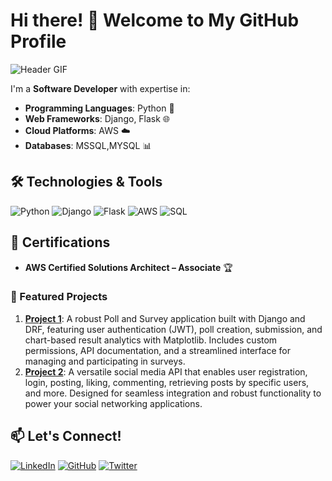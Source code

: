 # Hi there! 👋 Welcome to My GitHub Profile

![Header GIF](https://user-images.githubusercontent.com/placeholder/header.gif)

I'm a **Software Developer** with expertise in:

- **Programming Languages**: Python 🐍
- **Web Frameworks**: Django, Flask 🌐
- **Cloud Platforms**: AWS ☁️
- **Databases**: MSSQL,MYSQL 📊

## 🛠️ Technologies & Tools

![Python](https://img.shields.io/badge/Python-3776AB?style=for-the-badge&logo=python&logoColor=white)
![Django](https://img.shields.io/badge/Django-092E20?style=for-the-badge&logo=django&logoColor=white)
![Flask](https://img.shields.io/badge/Flask-000000?style=for-the-badge&logo=flask&logoColor=white)
![AWS](https://img.shields.io/badge/AWS-FF9900?style=for-the-badge&logo=amazonaws&logoColor=white)
![SQL](https://img.shields.io/badge/SQL-4479A1?style=for-the-badge&logo=sqlite&logoColor=white)

## 📜 Certifications

- **AWS Certified Solutions Architect – Associate** 🏆
  

### 📌 Featured Projects

1. **[Project 1](https://github.com/Mann10/poll_survey_project)**: A robust Poll and Survey application built with Django and DRF, featuring user authentication (JWT), poll creation, submission, and chart-based result analytics with Matplotlib. Includes custom permissions, API documentation, and a streamlined interface for managing and participating in surveys.
2. **[Project 2](https://github.com/Mann10/social-media-api)**: A versatile social media API that enables user registration, login, posting, liking, commenting, retrieving posts by specific users, and more. Designed for seamless integration and robust functionality to power your social networking applications.


## 📫 Let's Connect!

[![LinkedIn](https://img.shields.io/badge/LinkedIn-%230077B5.svg?style=for-the-badge&logo=linkedin&logoColor=white)](https://www.linkedin.com/in/mannlimbachiya/)
[![GitHub](https://img.shields.io/badge/GitHub-%2312100E.svg?style=for-the-badge&logo=github&logoColor=white)](https://github.com/Mann10)
[![Twitter](https://img.shields.io/badge/Twitter-%231DA1F2.svg?style=for-the-badge&logo=twitter&logoColor=white)](https://x.com/LimbachiyaMann1)
